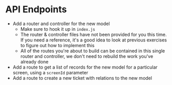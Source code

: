 # API Endpoints

- Add a router and controller for the new model
  - Make sure to hook it up in `index.js`
  - The router & controller files have not been provided for you this time. If you need a reference, it's a good idea to look at previous exercises to figure out how to implement this
  - All of the routes you're about to build can be contained in this single router and controller, we don't need to rebuild the work you've already done
- Add a route to get a list of records for the new model for a particular screen, using a `screenId` parameter
- Add a route to create a new ticket with relations to the new model
